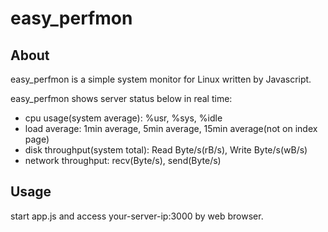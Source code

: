 # easy_perfmon

## About
easy_perfmon is a simple system monitor for Linux
written by Javascript.

easy_perfmon shows server status below in real time:
- cpu usage(system average): %usr, %sys, %idle
- load average: 1min average, 5min average, 15min average(not on index page)
- disk throughput(system total): Read Byte/s(rB/s), Write Byte/s(wB/s)
- network throughput: recv(Byte/s), send(Byte/s)


## Usage
start app.js and access your-server-ip:3000 by web browser.

